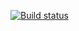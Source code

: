 [![Build status](https://ci.appveyor.com/api/projects/status/vcr1e6m7b5s7qlig/branch/main?svg=true)](https://ci.appveyor.com/project/temser1/pageobject/branch/main)